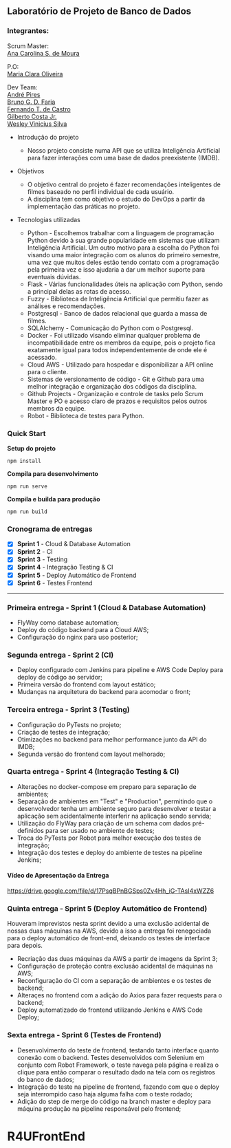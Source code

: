 ## Laboratório de Projeto de Banco de Dados

### Integrantes:
  
Scrum Master:  
  [Ana Carolina S. de Moura](https://www.linkedin.com/in/ana-carolina-simplicio-de-moura-84bb49148/)  
    
P.O:  
  [Maria Clara Oliveira](https://www.linkedin.com/in/oliveira-mclaraa/)  
    
Dev Team:  
  [André Pires](https://www.linkedin.com/in/andr%C3%A9-pires-87558919b/)  
  [Bruno G. D. Faria](https://www.linkedin.com/in/bruno-dionisio-6134451a7/)  
  [Fernando T. de Castro](https://www.linkedin.com/in/ftcastro/)  
  [Gilberto Costa Jr.](https://www.linkedin.com/in/gilberto-costa-b8b988161/)  
  [Wesley Vinicius Silva](https://www.linkedin.com/in/wesley-vinicius-silva-8568a516b/)

- Introdução do projeto

  - Nosso projeto consiste numa API que se utiliza Inteligência Artificial para fazer interações com uma base de dados preexistente (IMDB).

- Objetivos

  - O objetivo central do projeto é fazer recomendações inteligentes de filmes baseado no perfil individual de cada usuário.
  - A disciplina tem como objetivo o estudo do DevOps a partir da implementação das práticas no projeto.

- Tecnologias utilizadas

  - Python - Escolhemos trabalhar com a linguagem de programação Python devido à sua grande popularidade em sistemas que utilizam Inteligência Artificial. Um outro motivo para a escolha do Python foi visando uma maior integração com os alunos do primeiro semestre, uma vez que muitos deles estão tendo contato com a programação pela primeira vez e isso ajudaria a dar um melhor suporte para eventuais dúvidas.
  - Flask - Várias funcionalidades úteis na aplicação com Python, sendo a principal delas as rotas de acesso.
  - Fuzzy - Biblioteca de Inteligência Artificial que permitiu fazer as análises e recomendações.
  - Postgresql - Banco de dados relacional que guarda a massa de filmes.
  - SQLAlchemy - Comunicação do Python com o Postgresql.
  - Docker - Foi utilizado visando eliminar qualquer problema de incompatibilidade entre os membros da equipe, pois o projeto fica exatamente igual para todos independentemente de onde ele é acessado.
  - Cloud AWS - Utilizado para hospedar e disponibilizar a API online para o cliente.
  - Sistemas de versionamento de código - Git e Github para uma melhor integração e organização dos códigos da disciplina.
  - Github Projects - Organização e controle de tasks pelo Scrum Master e PO e acesso claro de prazos e requisitos pelos outros membros da equipe.
  - Robot - Biblioteca de testes para Python.
  
### Quick Start

**Setup do projeto**
```
npm install
```

**Compila para desenvolvimento**
```
npm run serve
```

**Compila e builda para produção**
```
npm run build
```

### Cronograma de entregas

- [x] **Sprint 1** - Cloud & Database Automation
- [X] **Sprint 2** - CI
- [X] **Sprint 3** - Testing
- [X] **Sprint 4** - Integração Testing & CI
- [X] **Sprint 5** - Deploy Automático de Frontend
- [X] **Sprint 6** - Testes Frontend

------------



### Primeira entrega - Sprint 1 (Cloud & Database Automation)

- FlyWay como database automation;
- Deploy do código backend para a Cloud AWS;
- Configuração do nginx para uso posterior;

### Segunda entrega - Sprint 2 (CI)

- Deploy configurado com Jenkins para pipeline e AWS Code Deploy para deploy de código ao servidor;
- Primeira versão do frontend com layout estático;
- Mudanças na arquitetura do backend para acomodar o front;

### Terceira entrega - Sprint 3 (Testing)

- Configuração do PyTests no projeto;
- Criação de testes de integração;
- Otimizações no backend para melhor performance junto da API do IMDB;
- Segunda versão do frontend com layout melhorado;

### Quarta entrega - Sprint 4 (Integração Testing & CI)

- Alterações no docker-compose em preparo para separação de ambientes;
- Separação de ambientes em "Test" e "Production", permitindo que o desenvolvedor tenha um ambiente seguro para desenvolver e testar a aplicação sem acidentalmente interferir na aplicação sendo servida;
- Utilização do FlyWay para criação de um schema com dados pré-definidos para ser usado no ambiente de testes;
- Troca do PyTests por Robot para melhor execução dos testes de integração;
- Integração dos testes e deploy do ambiente de testes na pipeline Jenkins;

#### Vídeo de Apresentação da Entrega

https://drive.google.com/file/d/17PsqBPnBGSps0Zv4Hh_iG-TAsI4xWZZ6

### Quinta entrega - Sprint 5 (Deploy Automático de Frontend)

Houveram imprevistos nesta sprint devido a uma exclusão acidental de nossas duas máquinas na AWS, devido a isso a entrega foi renegociada para o deploy automático de front-end, deixando os testes de interface para depois.

- Recriação das duas máquinas da AWS a partir de imagens da Sprint 3;
- Configuração de proteção contra exclusão acidental de máquinas na AWS;
- Reconfiguração do CI com a separação de ambientes e os testes de backend;
- Alteraçes no frontend com a adição do Axios para fazer requests para o backend;
- Deploy automatizado do frontend utilizando Jenkins e AWS Code Deploy;

### Sexta entrega - Sprint 6 (Testes de Frontend)

- Desenvolvimento do teste de frontend, testando tanto interface quanto conexão com o backend. Testes desenvolvidos com Selenium em conjunto com Robot Framework, o teste navega pela página e realiza o clique para então comparar o resultado dado na tela com os registros do banco de dados;
- Integração do teste na pipeline de frontend, fazendo com que o deploy seja interrompido caso haja alguma falha com o teste rodado;
- Adição do step de merge do código na branch master e deploy para máquina produção na pipeline responsável pelo frontend;
# R4UFrontEnd
